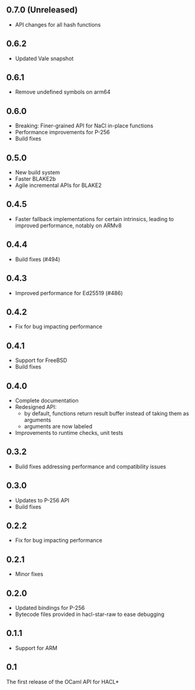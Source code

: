 ## 0.7.0 (Unreleased)
- API changes for all hash functions

## 0.6.2
- Updated Vale snapshot

## 0.6.1
- Remove undefined symbols on arm64

## 0.6.0
- Breaking: Finer-grained API for NaCl in-place functions
- Performance improvements for P-256
- Build fixes

## 0.5.0
- New build system
- Faster BLAKE2b
- Agile incremental APIs for BLAKE2

## 0.4.5
- Faster fallback implementations for certain intrinsics, leading to improved
  performance, notably on ARMv8

## 0.4.4
- Build fixes (#494)

## 0.4.3
- Improved performance for Ed25519 (#486)

## 0.4.2
- Fix for bug impacting performance

## 0.4.1
- Support for FreeBSD
- Build fixes

## 0.4.0
- Complete documentation
- Redesigned API:
  * by default, functions return result buffer instead of taking them as arguments
  * arguments are now labeled
- Improvements to runtime checks, unit tests

## 0.3.2
- Build fixes addressing performance and compatibility issues

## 0.3.0
- Updates to P-256 API
- Build fixes

## 0.2.2
- Fix for bug impacting performance

## 0.2.1
- Minor fixes

## 0.2.0
- Updated bindings for P-256
- Bytecode files provided in hacl-star-raw to ease debugging

## 0.1.1
- Support for ARM

## 0.1
The first release of the OCaml API for HACL*
